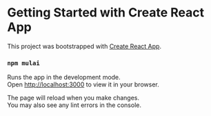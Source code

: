# Getting Started with Create React App

This project was bootstrapped with [Create React App](https://github.com/facebook/create-react-app).

### `npm mulai`

Runs the app in the development mode.\
Open [http://localhost:3000](http://localhost:3000) to view it in your browser.

The page will reload when you make changes.\
You may also see any lint errors in the console.
